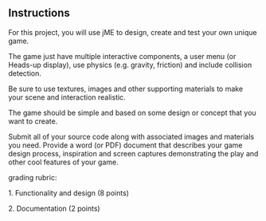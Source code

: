 <h2>Instructions</h2>
<p>For this project, you will use jME to design, create and test your own unique game.</p>
<p>The game just have multiple interactive components, a user menu (or Heads-up display), use physics (e.g. gravity, friction) and include collision detection.</p>
<p>Be sure to use textures, images and other supporting materials to make your scene and interaction realistic.</p>
<p>The game should be simple and based on some design or concept that you want to create.</p>
<p>Submit all of your source code along with associated images and materials you need. Provide a word (or PDF) document that describes your game design process, inspiration and screen captures demonstrating the play and other cool features of your game.</p>
<p>grading rubric:</p>
<p>1. Functionality and design (8 points)</p>
<p>2. Documentation (2 points)</p>
